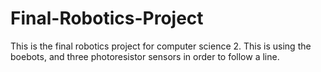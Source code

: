 # Final-Robotics-Project

This is the final robotics project for computer science 2. This is using the boebots, and three photoresistor sensors in order to follow a line.
